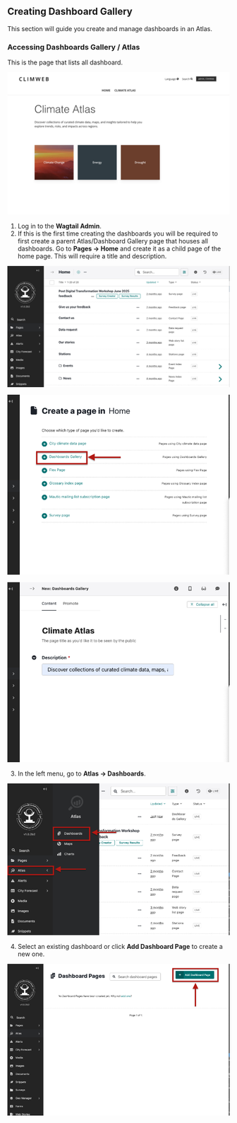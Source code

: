 ## Creating Dashboard Gallery

This section will guide you create and manage dashboards in an Atlas. 


### Accessing Dashboards Gallery / Atlas

This is the page that lists all dashboard.

![ClimWeb Atlas](../../_static/images/atlas/dashboard_gallery_preview.png "ClimWeb Atlas")

1. Log in to the **Wagtail Admin**.
2. If this is the first time creating the dashboards you will be required to first create a parent Atlas/Dashboard Gallery page that houses all dashboards. Go to **Pages -> Home** and create it as a child page of the home page. This will require a title and description. 

![ClimWeb Atlas](../../_static/images/atlas/create_gallery.png "ClimWeb Atlas")

![ClimWeb Atlas](../../_static/images/atlas/dashboard_gallery_page_select.png "ClimWeb Atlas")

![ClimWeb Atlas](../../_static/images/atlas/dashboard_gallery_page_create.png "ClimWeb Atlas")

3. In the left menu, go to **Atlas → Dashboards**. 

![ClimWeb Atlas](../../_static/images/atlas/access_dashboards.png "ClimWeb Atlas")

4. Select an existing dashboard or click **Add Dashboard Page** to create a new one.

![ClimWeb Atlas](../../_static/images/atlas/add_dashboard.png "ClimWeb Atlas")
